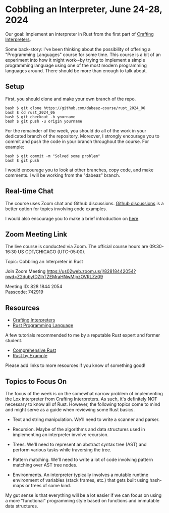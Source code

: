 Cobbling an Interpreter, June 24-28, 2024
=========================================

Our goal: Implement an interpreter in Rust from the first part of
[Crafting Interpreters](https://craftinginterpreters.com).

Some back-story: I've been thinking about the possibility of offering
a "Programming Languages" course for some time.  This course is a bit
of an experiment into how it might work--by trying to implement a simple
programming language using one of the most modern programming languages
around.   There should be more than enough to talk about.

Setup
-----

First, you should clone and make your own branch of the repo.

```
bash $ git clone https://github.com/dabeaz-course/rust_2024_06
bash $ cd rust_2024_06
bash $ git checkout -b yourname
bash $ git push -u origin yourname
```

For the remainder of the week, you should do all of the work in your
dedicated branch of the repository.  Moreover, I strongly encourage
you to commit and push the code in your branch throughout the
course. For example:

```
bash $ git commit -m "Solved some problem"
bash $ git push
```

I would encourage you to look at other branches, copy code, and make
comments.   I will be working from the "dabeaz" branch.

Real-time Chat
--------------

The course uses Zoom chat and Github discussions.  [Github discussions](https://github.com/dabeaz-course/rust_2024_06/discussions)
is a better option for topics involving code examples.

I would also encourage you to make a brief introduction on [here](https://github.com/dabeaz-course/rust_2024_06/discussions/1).

Zoom Meeting Link
-----------------

The live course is conducted via Zoom.  The official course hours are
09:30-16:30 US CDT/CHICAGO (UTC-05:00).  

Topic: Cobbling an Interpreter in Rust

Join Zoom Meeting
https://us02web.zoom.us/j/82818442054?pwd=Z2dubytDZlhTZEMraHNwMlpzOVRLZz09

Meeting ID: 828 1844 2054  
Passcode: 742919  

Resources
---------

* [Crafting Interpreters](https://craftinginterpreters.com)
* [Rust Programming Language](https://www.rust-lang.org)

A few tutorials recommended to me by a reputable Rust expert and former student.

* [Comprehensive Rust](https://google.github.io/comprehensive-rust/)
* [Rust by Example](https://doc.rust-lang.org/rust-by-example/)

Please add links to more resources if you know of something good!

Topics to Focus On
------------------

The focus of the week is on the somewhat narrow problem of
implementing the Lox interpreter from Crafting Interpreters.  As such,
it's definitely NOT necessary to know all of Rust.  However, the
following topics come to mind and might serve as a guide when
reviewing some Rust basics.

* Text and string manipulation.  We'll need to write a scanner and parser.

* Recursion.  Maybe of the algorithms and data structures used in
  implementing an interpreter involve recursion.

* Trees.  We'll need to represent an abstract syntax tree (AST)
  and perform various tasks while traversing the tree.

* Pattern matching.  We'll need to write a lot of code involving
  pattern matching over AST tree nodes.

* Environments. An interpreter typically involves a mutable runtime
  environment of variables (stack frames, etc.) that gets built
  using hash-maps or trees of some kind.
  
My gut sense is that everything will be a lot easier if we can focus
on using a more "functional" programming style based on functions and
immutable data structures.


